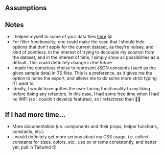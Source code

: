 ## Assumptions

<!-- - System types are static, and only consist of the ones shown in the given sample data. Making this assumption seemed reasonable based on the problem space, and allowed me to not have to piddle around making likely marginal performance optimizations -->

## Notes

- I helped myself to some of your data files [here](https://github.com/ethyca/fideslang) 😀
- For filter functionality, one could make the case that I should hide options that don't apply for the current dataset, as they're noisey, and kind of pointless. In the interest of trying to decouple my solution from the dataset, and in the interest of time, I simply show all possibilities as a default. This could definitely change in the future
- I made the conscious choise to represent JSON constants (such as the given sample data) in TS files. This is a preference, as it gives me the option to name the export, and allows me to do some more strict typing if I want to
- Ideally, I would have gotten the user-facing functionality to my liking before doing any refactors. In this case, I had some free time when I had no WiFi (so I couldn't develop features), so I refactored then 🤷🏼

## If I had more time...

- More documentation (i.e. components and their props, helper functions, constants, etc.)
- I would definitely get more serious about my CSS usage. i.e. collect constants for sizes, colors, etc., use px or rems consistently, and better yet, pull in Tailwind 😜
